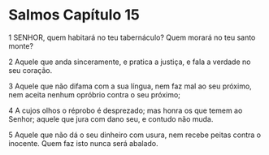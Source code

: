 # Salmos Capítulo 15

1	SENHOR, quem habitará no teu tabernáculo? Quem morará no teu santo monte?

2	Aquele que anda sinceramente, e pratica a justiça, e fala a verdade no seu coração.

3	Aquele que não difama com a sua língua, nem faz mal ao seu próximo, nem aceita nenhum opróbrio contra o seu próximo;

4	A cujos olhos o réprobo é desprezado; mas honra os que temem ao Senhor; aquele que jura com dano seu, e contudo não muda.

5	Aquele que não dá o seu dinheiro com usura, nem recebe peitas contra o inocente. Quem faz isto nunca será abalado.

